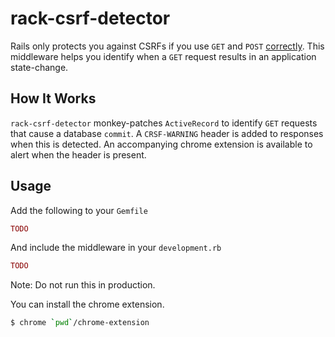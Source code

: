 # rack-csrf-detector
Rails only protects you against CSRFs if you use `GET` and `POST` [correctly](http://guides.rubyonrails.org/security.html#csrf-countermeasures).
This middleware helps you identify when a `GET` request results in an
application state-change.

## How It Works
`rack-csrf-detector` monkey-patches `ActiveRecord` to identify `GET` requests
that cause a database `commit`. A `CRSF-WARNING` header is added to responses
when this is detected. An accompanying chrome extension is available to alert
when the header is present.

## Usage
Add the following to your `Gemfile`

```ruby
TODO
```

And include the middleware in your `development.rb`

```ruby
TODO
```

Note: Do not run this in production.

You can install the chrome extension.

```bash
$ chrome `pwd`/chrome-extension
```
